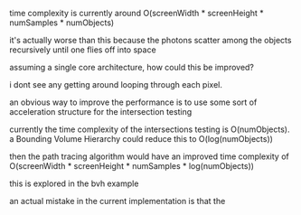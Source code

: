 time complexity is currently around O(screenWidth * screenHeight * numSamples * numObjects)

it's actually worse than this because the photons scatter among the objects recursively until one flies off into space

assuming a single core architecture, how could this be improved?

i dont see any getting around looping through each pixel.

an obvious way to improve the performance is to use some sort of acceleration structure for the intersection testing

currently the time complexity of the intersections testing is O(numObjects). a Bounding Volume Hierarchy could reduce this to O(log(numObjects))

then the path tracing algorithm would have an improved time complexity of O(screenWidth * screenHeight * numSamples * log(numObjects))

this is explored in the bvh example

an actual mistake in the current implementation is that the
